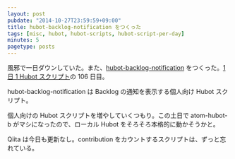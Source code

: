 ```yaml
---
layout: post
pubdate: "2014-10-27T23:59:59+09:00"
title: hubot-backlog-notification をつくった
tags: [misc, hubot, hubot-scripts, hubot-script-per-day]
minutes: 5
pagetype: posts
---
```

風邪で一日ダウンしていた。また、[hubot-backlog-notification][gh:bouzuya/hubot-backlog-notification] をつくった。[1 日 1 Hubot スクリプト][hubot-script-per-day]の 106 日目。

hubot-backlog-notification は Backlog の通知を表示する個人向け Hubot スクリプト。

個人向けの Hubot スクリプトを増やしていくつもり。この土日で atom-hubot-b がマシになったので、ローカル Hubot をそろそろ本格的に動かそうかと。

Qiita は今日も更新なし。contribution をカウントするスクリプトは、ずっと忘れている。

[gh:bouzuya/hubot-backlog-notification]: https://github.com/bouzuya/hubot-backlog-notification
[hubot-script-per-day]: http://blog.bouzuya.net/posts?tags=hubot-script-per-day
